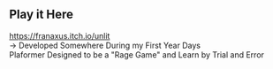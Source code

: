 ## Play it Here
https://franaxus.itch.io/unlit  
-> Developed Somewhere During my First Year Days  
Plaformer Designed to be a "Rage Game" and Learn by Trial and Error
